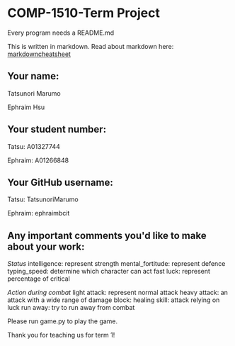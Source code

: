 # COMP-1510-Term Project

Every program needs a README.md

This is written in markdown. Read about markdown here: [markdowncheatsheet](https://www.markdownguide.org/cheat-sheet/)

## Your name:
Tatsunori Marumo

Ephraim Hsu

## Your student number:
Tatsu: A01327744

Ephraim: A01266848

## Your GitHub username:

Tatsu: TatsunoriMarumo

Ephraim: ephraimbcit

## Any important comments you'd like to make about your work:

*Status*
intelligence: represent strength
mental_fortitude: represent defence 
typing_speed: determine which character can act fast
luck: represent percentage of critical

*Action during combat*
light attack: represent normal attack
heavy attack: an attack with a wide range of damage
block: healing
skill: attack relying on luck
run away: try to run away from combat

Please run game.py to play the game.

Thank you for teaching us for term 1!
